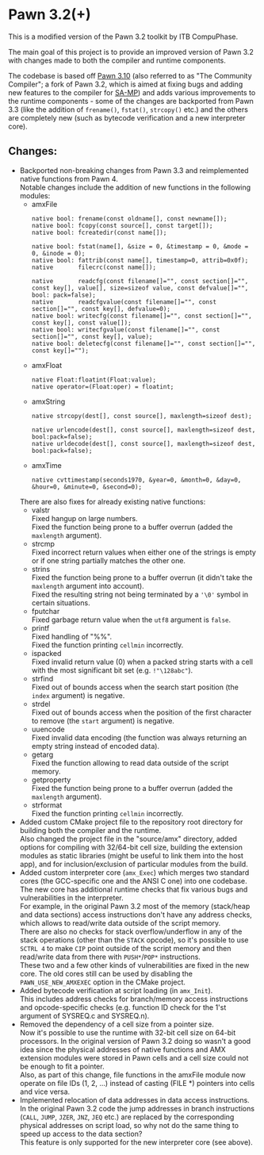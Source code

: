 # Pawn 3.2(+)

This is a modified version of the Pawn 3.2 toolkit by ITB CompuPhase.

The main goal of this project is to provide an improved version of Pawn 3.2 with changes made to both the compiler and runtime components.

The codebase is based off [Pawn 3.10](https://github.com/pawn-lang/compiler) (also referred to as "The Community Compiler"; a fork of Pawn 3.2, which is aimed at fixing bugs and adding new features to the compiler for [SA-MP](http://sa-mp.com/)) and adds various improvements to the runtime components - some of the changes are backported from Pawn 3.3 (like the addition of <code>frename()</code>, <code>fstat()</code>, <code>strcopy()</code> etc.) and the others are completely new (such as bytecode verification and a new interpreter core).


## Changes:
<ul>
<li>Backported non-breaking changes from Pawn 3.3 and reimplemented native functions from Pawn 4.
<br/>Notable changes include the addition of new functions in the following modules:
<ul>
<li>amxFile

```Pawn
native bool: frename(const oldname[], const newname[]);
native bool: fcopy(const source[], const target[]);
native bool: fcreatedir(const name[]);

native bool: fstat(name[], &size = 0, &timestamp = 0, &mode = 0, &inode = 0);
native bool: fattrib(const name[], timestamp=0, attrib=0x0f);
native       filecrc(const name[]);

native       readcfg(const filename[]="", const section[]="", const key[], value[], size=sizeof value, const defvalue[]="", bool: pack=false);
native       readcfgvalue(const filename[]="", const section[]="", const key[], defvalue=0);
native bool: writecfg(const filename[]="", const section[]="", const key[], const value[]);
native bool: writecfgvalue(const filename[]="", const section[]="", const key[], value);
native bool: deletecfg(const filename[]="", const section[]="", const key[]="");
```
</li>

<li>amxFloat

```Pawn
native Float:floatint(Float:value);
native operator=(Float:oper) = floatint;
```
</li>

<li>amxString

```Pawn
native strcopy(dest[], const source[], maxlength=sizeof dest);

native urlencode(dest[], const source[], maxlength=sizeof dest, bool:pack=false);
native urldecode(dest[], const source[], maxlength=sizeof dest, bool:pack=false);
```
</li>

<li>amxTime

```Pawn
native cvttimestamp(seconds1970, &year=0, &month=0, &day=0, &hour=0, &minute=0, &second=0);
```
</li>
</ul>
There are also fixes for already existing native functions:
<ul>
<li>valstr
<br/>Fixed hangup on large numbers.
<br/>Fixed the function being prone to a buffer overrun (added the <code>maxlength</code> argument).
</li>

<li>strcmp
<br/>Fixed incorrect return values when either one of the strings is empty or if one string partially matches the other one.
</li>

<li>strins
<br/>Fixed the function being prone to a buffer overrun (it didn't take the <code>maxlength</code> argument into account).
<br/>Fixed the resulting string not being terminated by a <code>'\0'</code> symbol in certain situations.
</li>

<li>fputchar
<br/>Fixed garbage return value when the <code>utf8</code> argument is <code>false</code>.
</li>

<li>printf
<br/>Fixed handling of "%%".
<br/>Fixed the function printing <code>cellmin</code> incorrectly.
</li>

<li>ispacked
<br/>Fixed invalid return value (0) when a packed string starts with a cell with the most significant bit set (e.g. <code>!"\128abc"</code>).
</li>

<li>strfind
<br/>Fixed out of bounds access when the search start position (the <code>index</code> argument) is negative.
</li>

<li>strdel
<br/>Fixed out of bounds access when the position of the first character to remove (the <code>start</code> argument) is negative.
</li>

<li>uuencode
<br/>Fixed invalid data encoding (the function was always returning an empty string instead of encoded data).
</li>

<li>getarg
<br/>Fixed the function allowing to read data outside of the script memory.
</li>

<li>getproperty
<br/>Fixed the function being prone to a buffer overrun (added the <code>maxlength</code> argument).
</li>

<li>strformat
<br/>Fixed the function printing <code>cellmin</code> incorrectly.
</li>
</ul>
</li>

<li>Added custom CMake project file to the repository root directory for building both the compiler and the runtime.
<br/>Also changed the project file in the "source/amx" directory, added options for compiling with 32/64-bit cell size, building the extension modules as static libraries (might be useful to link them into the host app), and for inclusion/exclusion of particular modules from the build.
</li>

<li>Added custom interpreter core (<code>amx_Exec</code>) which merges two standard cores (the GCC-specific one and the ANSI C one) into one codebase.
<br/>The new core has additional runtime checks that fix various bugs and vulnerabilities in the interpreter.
<br/>For example, in the original Pawn 3.2 most of the memory (stack/heap and data sections) access instructions don't have any address checks, which allows to read/write data outside of the script memory.
<br/>There are also no checks for stack overflow/underflow in any of the stack operations (other than the <code>STACK</code> opcode), so it's possible to use <code>SCTRL 4</code> to make <code>CIP</code> point outside of the script memory and then read/write data from there with <code>PUSH*</code>/<code>POP*</code> instructions.
<br/>These two and a few other kinds of vulnerabilities are fixed in the new core.
The old cores still can be used by disabling the <code>PAWN_USE_NEW_AMXEXEC</code> option in the CMake project.
</li>

<li>Added bytecode verification at script loading (in <code>amx_Init</code>).
<br/>This includes address checks for branch/memory access instructions and opcode-specific checks (e.g. function ID check for the 1'st argument of SYSREQ.c and SYSREQ.n).
</li>

<li>Removed the dependency of a cell size from a pointer size.
<br/>Now it's possible to use the runtime with 32-bit cell size on 64-bit processors.
In the original version of Pawn 3.2 doing so wasn't a good idea since the physical addresses of native functions and AMX extension modules were stored in Pawn cells and a cell size could not be enough to fit a pointer.
<br/>Also, as part of this change, file functions in the amxFile module now operate on file IDs (1, 2, ...) instead of casting (FILE *) pointers into cells and vice versa.
</li>

<li>Implemented relocation of data addresses in data access instructions.
<br/>In the original Pawn 3.2 code the jump addresses in branch instructions (<code>CALL</code>, <code>JUMP</code>, <code>JZER</code>, <code>JNZ</code>, <code>JEQ</code> etc.) are replaced by the corresponding physical addresses on script load, so why not do the same thing to speed up access to the data section?
<br/>This feature is only supported for the new interpreter core (see above).
</li>
</ul>
